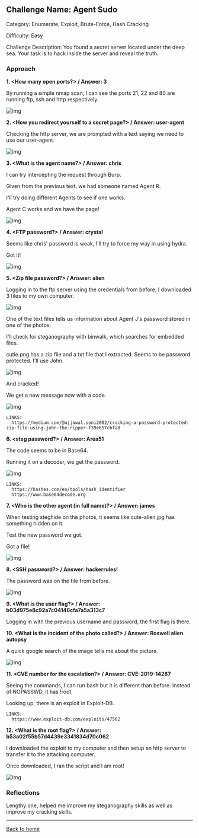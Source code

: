 ## Challenge Name: Agent Sudo
Category: Enumerate, Exploit, Brute-Force, Hash Cracking

Difficulty: Easy

Challenge Description: You found a secret server located under the deep sea. Your task is to hack inside the server and reveal the truth.

### Approach

**1. <How many open ports?> / Answer: 3**
  
  By running a simple nmap scan, I can see the ports 21, 22 and 80 are running ftp, ssh and http respectively.
  
  ![img](<https://github.com/saucea/CTFs/blob/main/TryHackMe/Agent%20Sudo/Screenshots/nmap_scan.png>)


**2. <How you redirect yourself to a secret page?> / Answer: user-agent**
  
  Checking the http server, we are prompted with a text saying we need to use our user-agent.

  ![img](<https://github.com/saucea/CTFs/blob/main/TryHackMe/Agent%20Sudo/Screenshots/redirect_secret_page.png>)


**3. <What is the agent name?> / Answer: chris**
  
  I can try intercepting the request through Burp.
  
  Given from the previous text, we had someone named Agent R.
  
  I'll try doing different Agents to see if one works.
  
  Agent C works and we have the page!

  ![img](<https://github.com/saucea/CTFs/blob/main/TryHackMe/Agent%20Sudo/Screenshots/user_agent_chris.png>)

**4. <FTP password?> / Answer: crystal**
  
  Seems like chris' password is weak, I'll try to force my way in using hydra.
  
  Got it!
  
  ![img](<https://github.com/saucea/CTFs/blob/main/TryHackMe/Agent%20Sudo/Screenshots/chris_hydra_cracked.png>)


**5. <Zip file password?> / Answer: alien**
  
  Logging in to the ftp server using the credentials from before, I downloaded 3 files to my own computer.  
  
  ![img](<https://github.com/saucea/CTFs/blob/main/TryHackMe/Agent%20Sudo/Screenshots/ftp_files.png>)

  One of the text files tells us information about Agent J's password stored in one of the photos.
  
  I'll check for steganography with binwalk, which searches for embedded files.
  
  cutie.png has a zip file and a txt file that I extracted. Seems to be password protected. I'll use John.
  
  ![img](<https://github.com/saucea/CTFs/blob/main/TryHackMe/Agent%20Sudo/Screenshots/binwalk_picture.png>)
  
  And cracked!
  
  We get a new message now with a code.

  ![img](<https://github.com/saucea/CTFs/blob/main/TryHackMe/Agent%20Sudo/Screenshots/to_agent_R_text_file.png>)

    LINKS:
      https://medium.com/@ujjawal.soni2002/cracking-a-password-protected-zip-file-using-john-the-ripper-f39e657cbfa8

**6. <steg password?> / Answer: Area51**
  
  The code seems to be in Base64.
  
  Running it on a decoder, we get the password.

  ![img](<https://github.com/saucea/CTFs/blob/main/TryHackMe/Agent%20Sudo/Screenshots/base64_decode.png>)

    LINKS: 
      https://hashes.com/en/tools/hash_identifier
      https://www.base64decode.org
      

**7. <Who is the other agent (in full name)?> / Answer: james**
  
  When testing steghide on the photos, it seems like cute-alien.jpg has something hidden on it.
  
  Test the new password we got.
  
  Got a file!

  ![img](<https://github.com/saucea/CTFs/blob/main/TryHackMe/Agent%20Sudo/Screenshots/steghide_extract.png>)
  
**8. <SSH password?> / Answer: hackerrules!**
  
  The password was on the file from before.

  ![img](<https://github.com/saucea/CTFs/blob/main/TryHackMe/Agent%20Sudo/Screenshots/message_text.png>)
  
**9. <What is the user flag?> / Answer: b03d975e8c92a7c04146cfa7a5a313c7**
  
  Logging in with the previous username and password, the first flag is there.
  
**10. <What is the incident of the photo called?> / Answer: Roswell alien autopsy**
  
  A quick google search of the image tells me about the picture.

  ![img](<https://github.com/saucea/CTFs/blob/main/TryHackMe/Agent%20Sudo/Screenshots/alien_autopsy.png>)
  
**11. <CVE number for the escalation?> / Answer: CVE-2019-14287**
  
  Seeing the commands, I can run bash but it is different than before. Instead of NOPASSWD, it has !root.
  
  Looking up, there is an exploit in Exploit-DB.

    LINKS:
      https://www.exploit-db.com/exploits/47502
  
**12. <What is the root flag?> / Answer: b53a02f55b57d4439e3341834d70c062**
  
  I downloaded the exploit to my computer and then setup an http server to transfer it to the attacking computer.
  
  Once downloaded, I ran the script and I am root!

  ![img](<https://github.com/saucea/CTFs/blob/main/TryHackMe/Agent%20Sudo/Screenshots/sudo_access.png>)
  
### Reflections

Lengthy one, helped me improve my steganography skills as well as improve my cracking skills.
  

---
[Back to home](<https://github.com/saucea/CTFs/blob/main/README.md>)
